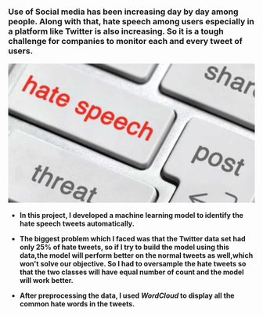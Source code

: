 <h3> Use of Social media has been increasing day by day among people. Along with that, hate speech among users especially in a platform like Twitter is also increasing. So it is a tough challenge for companies to monitor each and every tweet of users.</h3>

![image](hate-speech.jpg) <br>
* **In this project, I developed a machine learning model to identify the hate speech tweets automatically.<br>**
* **The biggest problem which I faced was that the Twitter data set had only 25% of hate tweets, so if I try to build the model using this data,the model will perform better on the normal tweets as well,which won't solve our objective. So I had to oversample the hate tweets so that the two classes will have equal number of count and the model will work better.**




* **After preprocessing the data, I used *WordCloud* to display all the common hate words in the tweets.**
